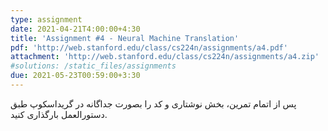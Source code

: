 ```yaml
---
type: assignment
date: 2021-04-21T4:00:00+4:30
title: 'Assignment #4 - Neural Machine Translation'
pdf: 'http://web.stanford.edu/class/cs224n/assignments/a4.pdf'
attachment: 'http://web.stanford.edu/class/cs224n/assignments/a4.zip'
#solutions: /static_files/assignments
due: 2021-05-23T00:59:00+3:30
---
```


پس از اتمام تمرین، بخش نوشتاری و کد را بصورت جداگانه در گرید‌اسکوپ طبق دستورالعمل بارگذاری کنید.

